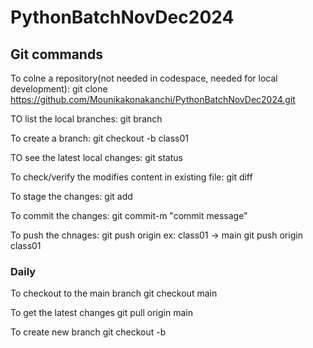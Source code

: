 # PythonBatchNovDec2024
## Git commands

To colne a repository(not needed in codespace, needed for local development):
    git clone https://github.com/Mounikakonakanchi/PythonBatchNovDec2024.git

TO list the local branches:
    git branch

To create a branch:
    git checkout -b class01

TO see the latest local changes:
    git status

To check/verify the modifies content in existing file:
    git diff

To stage the changes:
    git add <filename>

To commit the changes:
    git commit-m "commit message"

To push the chnages:
    git push origin <sourceBranch>
    ex: class01 -> main
    git push origin class01

### Daily
To checkout to the main branch
    git checkout main

To get the latest changes
   git pull origin main

To create new branch
   git checkout -b <NEW BRANCH NAME>